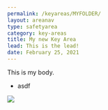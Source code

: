 ```yaml
---
permalink: /keyareas/MYFOLDER/
layout: areanav
type: safetyarea
category: key-areas
title: My new Key Area
lead: This is the lead!
date: February 25, 2021
---
```

This is my body.

* asdf

![](/images/uploads/screen-shot-2021-02-25-at-11.27.22-am.png)